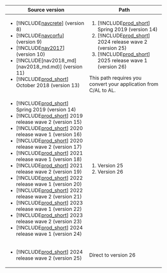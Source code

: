 |  Source version  |  Path  |
|------------|--------------|
|<ul><li> [!INCLUDE[navcrete](navcrete_md.md)] (version 8)</li><li>[!INCLUDE[navcorfu](navcorfu_md.md)] (version 9)</li><li>[!INCLUDE[nav2017](nav2017.md)] (version 10)</li><li>[!INCLUDE[nav2018_md][nav2018_md.md)] (version 11)</li><li>[!INCLUDE[prod_short](prod_short.md)] October 2018 (version 13)</li></ul>|<ol><li>[!INCLUDE[prod_short](prod_short.md)] Spring 2019 (version 14)</li><li>[!INCLUDE[prod_short](prod_short.md)] 2024 release wave 2 (version 25)</li><li>[!INCLUDE[prod_short](prod_short.md)] 2025 release wave 1 (version 26)</li></ol>This path requires you convert your application from C/AL to AL.|
|<ul><li> [!INCLUDE[prod_short](prod_short.md)] Spring 2019 (version 14)</li><li> [!INCLUDE[prod_short](prod_short.md)] 2019 release wave 2 (version 15)</li><li> [!INCLUDE[prod_short](prod_short.md)] 2020 release wave 1 (version 16)</li><li> [!INCLUDE[prod_short](prod_short.md)] 2020 release wave 2 (version 17)</li><li> [!INCLUDE[prod_short](prod_short.md)] 2021 release wave 1 (version 18)</li><li> [!INCLUDE[prod_short](prod_short.md)] 2021 release wave 2 (version 19)</li><li> [!INCLUDE[prod_short](prod_short.md)] 2022 release wave 1 (version 20)</li><li>[!INCLUDE[prod_short](prod_short.md)] 2022 release wave 2 (version 21)</li><li>[!INCLUDE[prod_short](prod_short.md)] 2023 release wave 1 (version 22)</li><li>[!INCLUDE[prod_short](prod_short.md)] 2023 release wave 2 (version 23)</li><li>[!INCLUDE[prod_short](prod_short.md)] 2024 release wave 1 (version 24)</li></ul>|<ol><li>Version 25</li><li>Version 26</li></ol>|
|<ul><li>[!INCLUDE[prod_short](prod_short.md)] 2024 release wave 2 (version 25)</li></ul>|Direct to version 26|